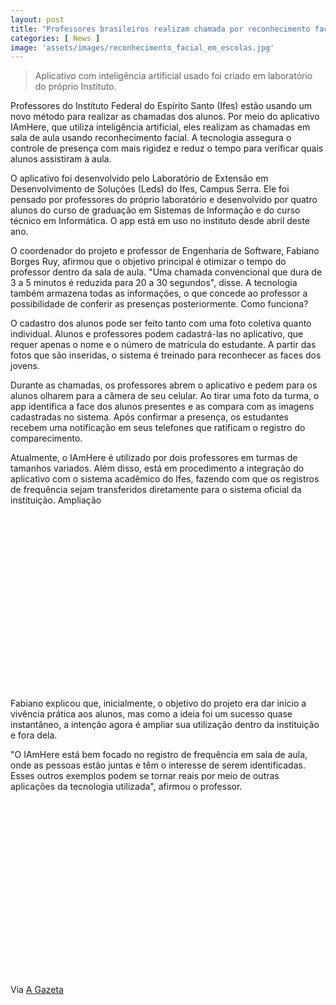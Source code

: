 ```yaml
---
layout: post
title: "Professores brasileiros realizam chamada por reconhecimento facial"
categories: [ News ]
image: 'assets/images/reconhecimento_facial_em_escolas.jpg'
---
```


> Aplicativo com inteligência artificial usado foi criado em laboratório do próprio Instituto.

Professores do Instituto Federal do Espírito Santo (Ifes) estão usando um novo método para realizar as chamadas dos alunos. Por meio do aplicativo IAmHere, que utiliza inteligência artificial, eles realizam as chamadas em sala de aula usando reconhecimento facial. A tecnologia assegura o controle de presença com mais rigidez e reduz o tempo para verificar quais alunos assistiram à aula.

O aplicativo foi desenvolvido pelo Laboratório de Extensão em Desenvolvimento de Soluções (Leds) do Ifes, Campus Serra. Ele foi pensado por professores do próprio laboratório e desenvolvido por quatro alunos do curso de graduação em Sistemas de Informação e do curso técnico em Informática. O app está em uso no instituto desde abril deste ano. 

<!-- RETANGULO LARGO -->
<script async src="https://pagead2.googlesyndication.com/pagead/js/adsbygoogle.js"></script>
<!-- Informat -->
<ins class="adsbygoogle"
style="display:block"
data-ad-client="ca-pub-2838251107855362"
data-ad-slot="2327980059"
data-ad-format="auto"
data-full-width-responsive="true"></ins>
<script>
(adsbygoogle = window.adsbygoogle || []).push({});
</script>

O coordenador do projeto e professor de Engenharia de Software, Fabiano Borges Ruy, afirmou que o objetivo principal é otimizar o tempo do professor dentro da sala de aula. "Uma chamada convencional que dura de 3 a 5 minutos é reduzida para 20 a 30 segundos", disse. A tecnologia também armazena todas as informações, o que concede ao professor a possibilidade de conferir as presenças posteriormente. 
Como funciona? 

O cadastro dos alunos pode ser feito tanto com uma foto coletiva quanto individual. Alunos e professores podem cadastrá-las no aplicativo, que requer apenas o nome e o número de matrícula do estudante. A partir das fotos que são inseridas, o sistema é treinado para reconhecer as faces dos jovens.

<!-- RETANGULO LARGO 2 -->
<script async src="//pagead2.googlesyndication.com/pagead/js/adsbygoogle.js"></script>
<ins class="adsbygoogle"
style="display:block; text-align:center;"
data-ad-layout="in-article"
data-ad-format="fluid"
data-ad-client="ca-pub-2838251107855362"
data-ad-slot="8549252987"></ins>
<script>
(adsbygoogle = window.adsbygoogle || []).push({});
</script>

Durante as chamadas, os professores abrem o aplicativo e pedem para os alunos olharem para a câmera de seu celular. Ao tirar uma foto da turma, o app identifica a face dos alunos presentes e as compara com as imagens cadastradas no sistema. Após confirmar a presença, os estudantes recebem uma notificação em seus telefones que ratificam o registro do comparecimento. 

Atualmente, o IAmHere é utilizado por dois professores em turmas de tamanhos variados. Além disso, está em procedimento a integração do aplicativo com o sistema acadêmico do Ifes, fazendo com que os registros de frequência sejam transferidos diretamente para o sistema oficial da instituição.
Ampliação

<!-- QUADRADO -->
<script async src="//pagead2.googlesyndication.com/pagead/js/adsbygoogle.js"></script>
<ins class="adsbygoogle"
style="display:inline-block;width:336px;height:280px"
data-ad-client="ca-pub-2838251107855362"
data-ad-slot="5351066970"></ins>
<script>
(adsbygoogle = window.adsbygoogle || []).push({});
</script>

Fabiano explicou que, inicialmente, o objetivo do projeto era dar início a vivência prática aos alunos, mas como a ideia foi um sucesso quase instantâneo, a intenção agora é ampliar sua utilização dentro da instituição e fora dela.

"O IAmHere está bem focado no registro de frequência em sala de aula, onde as pessoas estão juntas e têm o interesse de serem identificadas. Esses outros exemplos podem se tornar reais por meio de outras aplicações da tecnologia utilizada", afirmou o professor. 

<!-- QUADRADO -->
<script async src="//pagead2.googlesyndication.com/pagead/js/adsbygoogle.js"></script>
<ins class="adsbygoogle"
style="display:inline-block;width:336px;height:280px"
data-ad-client="ca-pub-2838251107855362"
data-ad-slot="5351066970"></ins>
<script>
(adsbygoogle = window.adsbygoogle || []).push({});
</script>

Via [A Gazeta](https://www.agazeta.com.br/es/gv/professores-do-ifes-realizam-chamadas-por-reconhecimento-facial-1019)
